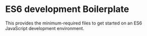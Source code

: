 # ES6 development Boilerplate

This provides the minimum-required files to get started on an ES6 JavaScript development environment.
